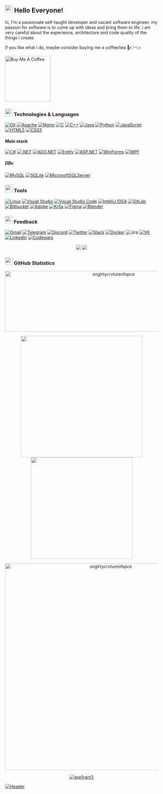 ## <img src="https://github.com/snglrtycrvtureofspce/snglrtycrvtureofspce/blob/main/assets/yodasmile.gif" width="25px"> Hello Everyone!
hi, I'm a passionate self-taught developer and vacant software engineer. my passion for software is to come up with ideas and bring them to life. i am very careful about the experience, architecture and code quality of the things I create.

if you like what i do, maybe consider buying me a coffee/tea 🥺👉👈

<a href="https://www.buymeacoffee.com/snglrtycrv" target="_blank"><img src="https://cdn.buymeacoffee.com/buttons/v2/default-red.png" alt="Buy Me A Coffee" width="150" ></a>
### <img src="https://github.com/jglovier/gifs/blob/gh-pages/done/hand-wipe.gif" width="25px"> Technologies & Languages

[![Git](https://img.shields.io/badge/git-%23F05033.svg?style=for-the-badge&logo=git&logoColor=white)](https://wikipedia.org/wiki/Git)
[![Apache](https://img.shields.io/badge/apache-%23D42029.svg?style=for-the-badge&logo=apache&logoColor=white)](https://ru.wikipedia.org/wiki/Apache_HTTP_Server)
[![Nginx](https://img.shields.io/badge/nginx-%23009639.svg?style=for-the-badge&logo=nginx&logoColor=white)](https://ru.wikipedia.org/wiki/Nginx)
[![C](https://img.shields.io/badge/c-%2300599C.svg?style=for-the-badge&logo=c&logoColor=white)](https://en.wikipedia.org/wiki/C_(programming_language))
[![C++](https://img.shields.io/badge/c++-%2300599C.svg?style=for-the-badge&logo=c%2B%2B&logoColor=white)](https://wikipedia.org/wiki/C%2B%2B)
[![Java](https://img.shields.io/badge/java-%23ED8B00.svg?style=for-the-badge&logo=java&logoColor=white)](https://wikipedia.org/wiki/Java)
[![Python](https://img.shields.io/badge/python-3670A0?style=for-the-badge&logo=python&logoColor=ffdd54)](https://wikipedia.org/wiki/Python_(programming_language))
[![JavaScript](https://img.shields.io/badge/javascript-%23323330.svg?style=for-the-badge&logo=javascript&logoColor=%23F7DF1E)](https://en.wikipedia.org/wiki/JavaScript)
[![HTML5](https://img.shields.io/badge/html5-%23E34F26.svg?style=for-the-badge&logo=html5&logoColor=white)](https://en.wikipedia.org/wiki/HTML5)
[![CSS3](https://img.shields.io/badge/css3-%231572B6.svg?style=for-the-badge&logo=css3&logoColor=white)](https://en.wikipedia.org/wiki/CSS)
#### Main stack
[![C#](https://img.shields.io/badge/c%23-%23239120.svg?style=for-the-badge&logo=c-sharp&logoColor=white)](https://wikipedia.org/wiki/C_Sharp_(programming_language))
[![.NET](https://img.shields.io/badge/.NET-5C2D91?style=for-the-badge&logo=.net&logoColor=white)](https://wikipedia.org/wiki/.NET)
[![ADO.NET](https://img.shields.io/badge/ADO.NET-5C2D91?style=for-the-badge&logo=ADO.NET&logoColor=white)](https://wikipedia.org/wiki/ADO.NET)
[![Entity](https://img.shields.io/badge/Entity-000000.svg?style=for-the-badge&logo=Entity&logoColor=white)](https://en.wikipedia.org/wiki/Entity_Framework)
[![ASP.NET](https://img.shields.io/badge/ASP.NET-%2300599C?style=for-the-badge&logo=ASP.NET&logoColor=white)](https://wikipedia.org/wiki/ASP.NET)
[![WinForms](https://img.shields.io/badge/WinForms-2CA5E0?style=for-the-badge&logo=WinForms&logoColor=white)](https://en.wikipedia.org/wiki/Windows_Forms)
[![WPF](https://img.shields.io/badge/WPF-%230A0FFF.svg?style=for-the-badge&logo=WPF&logoColor=white)](https://en.wikipedia.org/wiki/Windows_Presentation_Foundation)

##### DBs
[![MySQL](https://img.shields.io/badge/mysql-%2300f.svg?style=for-the-badge&logo=mysql&logoColor=white)](https://wikipedia.org/wiki/SQL)
[![SQLite](https://img.shields.io/badge/sqlite-%2307405e.svg?style=for-the-badge&logo=sqlite&logoColor=white)](https://en.wikipedia.org/wiki/SQLite)
[![MicrosoftSQLServer](https://img.shields.io/badge/Microsoft%20SQL%20Sever-CC2927?style=for-the-badge&logo=microsoft%20sql%20server&logoColor=white)](https://en.wikipedia.org/wiki/Microsoft_SQL_Server)

### <img src="https://github.com/snglrtycrvtureofspce/snglrtycrvtureofspce/blob/main/assets/cockroach.gif" width="25px"> Tools

[![Linux](https://img.shields.io/badge/Linux-FCC624?style=for-the-badge&logo=linux&logoColor=black)](https://en.wikipedia.org/wiki/Linux)
[![Visual Studio](https://img.shields.io/badge/Visual%20Studio-5C2D91.svg?style=for-the-badge&logo=visual-studio&logoColor=white)](https://wikipedia.org/wiki/Microsoft_Visual_Studio)
[![Visual Studio Code](https://img.shields.io/badge/Visual%20Studio%20Code-0078d7.svg?style=for-the-badge&logo=visual-studio-code&logoColor=white)](https://wikipedia.org/wiki/Visual_Studio_Code)
[![IntelliJ IDEA](https://img.shields.io/badge/IntelliJIDEA-000000.svg?style=for-the-badge&logo=intellij-idea&logoColor=white)](https://wikipedia.org/wiki/IntelliJ_IDEA)
[![GitLab](https://img.shields.io/badge/gitlab-%23181717.svg?style=for-the-badge&logo=gitlab&logoColor=white)](https://en.wikipedia.org/wiki/GitLab)
[![Bitbucket](https://img.shields.io/badge/bitbucket-%230047B3.svg?style=for-the-badge&logo=bitbucket&logoColor=white)](https://ru.wikipedia.org/wiki/Bitbucket)
[![Adobe](https://img.shields.io/badge/adobe-%23FF0000.svg?style=for-the-badge&logo=adobe&logoColor=white)](https://en.wikipedia.org/wiki/List_of_Adobe_software)
[![Krita](https://img.shields.io/badge/Krita-203759?style=for-the-badge&logo=krita&logoColor=EEF37B)](https://en.wikipedia.org/wiki/Krita)
[![Figma](https://img.shields.io/badge/figma-%23F24E1E.svg?style=for-the-badge&logo=figma&logoColor=white)](https://en.wikipedia.org/wiki/Figma_(software))
[![Blender](https://img.shields.io/badge/blender-%23F5792A.svg?style=for-the-badge&logo=blender&logoColor=white)](https://en.wikipedia.org/wiki/Blender_(software))

### <img src="https://github.com/snglrtycrvtureofspce/snglrtycrvtureofspce/blob/main/assets/idk.gif" width="25px"> Feedback

[![Gmail](https://img.shields.io/badge/Gmail-D14836?style=for-the-badge&logo=gmail&logoColor=white)](https://mailhide.io/e/jUcMyHpo)
[![Telegram](https://img.shields.io/badge/Telegram-2CA5E0?style=for-the-badge&logo=telegram&logoColor=white)](https://t.me/snglrtycrvtureofspce)
[![Discord](https://img.shields.io/badge/Discord-%235865F2.svg?style=for-the-badge&logo=discord&logoColor=white)](https://discord.com/users/318032796088008706)
[![Twitter](https://img.shields.io/badge/Twitter-%231DA1F2.svg?style=for-the-badge&logo=Twitter&logoColor=white)](https://twitter.com/snglrtycrv)
[![Slack](https://img.shields.io/badge/Slack-4A154B?style=for-the-badge&logo=slack&logoColor=white)](https://snglrtycrvtureofspce.slack.com/)
[![Docker](https://img.shields.io/badge/docker-%230db7ed.svg?style=for-the-badge&logo=docker&logoColor=white)](https://hub.docker.com/u/snglrtycrvtureofspce)
![Jira](https://img.shields.io/badge/jira-%230A0FFF.svg?style=for-the-badge&logo=jira&logoColor=white)
[![VK](https://img.shields.io/badge/-VK-4682B4?style=for-the-badge&logo=VK)](https://vk.com/snglrtycrvtureofspce)
[![LinkedIn](https://img.shields.io/badge/linkedin-%230077B5.svg?style=for-the-badge&logo=linkedin&logoColor=white)](https://www.linkedin.com/in/snglrtycrvtureofspce)
[![Codewars](https://img.shields.io/badge/Codewars-B1361E?style=for-the-badge&logo=codewars&logoColor=grey)](https://www.codewars.com/users/snglrtycrvtureofspce)

<p align="center"><img src="https://www.codewars.com/users/snglrtycrvtureofspce/badges/micro" hspace="2" vspace="2"><img src="https://visitor-badge.glitch.me/badge?page_id=snglrtycrvtureofspce.visitor-badge&color=5194f0" hspace="2" vspace="2"></p>

### <img src="https://github.com/snglrtycrvtureofspce/snglrtycrvtureofspce/blob/main/assets/PepeDisco.gif" width="25px"> GitHub Statistics

<p align="center"><img width = "700px" img height="200em" src="https://github-profile-summary-cards.vercel.app/api/cards/profile-details?username=snglrtycrvtureofspce&theme=tokyonight" alt="snglrtycrvtureofspce" align = "center"/></p>

<p align="center">
  <tr> 
      <td><img width="400px" align="center" src="https://github-readme-stats.vercel.app/api?username=snglrtycrvtureofspce&show_icons=true&theme=tokyonight" /></td>
      <td><img width="335px" align= "center"src="https://github-readme-stats.vercel.app/api/top-langs/?username=snglrtycrvtureofspce&layout=compact&theme=tokyonight" /></td>
  </tr>
</p>

<p align="center">
<tr>
<td><img width="682px" img src="https://github-readme-streak-stats.herokuapp.com/?user=snglrtycrvtureofspce&theme=black-ice&hide_border=true&stroke=0000&background=0D1117&ring=e05397&fire=e05397&currStreakLabel=e05397" alt="snglrtycrvtureofspce"/></td>
</tr>
</p>

<p align="center">
<tr>
<td><a href="#"><src="https://activity-graph.herokuapp.com/graph?username=snglrtycrvtureofspce&bg_color=0D1117&color=e05397&line=e05397&point=FFFFFF&hide_border=true&"/></a></td>
</tr>
</p>

<p align="center"> <a href="https://github.com/snglrtycrvtureofspce"><img src="https://github-profile-trophy.vercel.app/?username=snglrtycrvtureofspce&margin-w=5&theme=radical" alt="asp1rant3" /></a></p>



[![Header](https://github.com/snglrtycrvtureofspce/snglrtycrvtureofspce/blob/main/assets/header.png)](https://github.com/snglrtycrvtureofspce)
